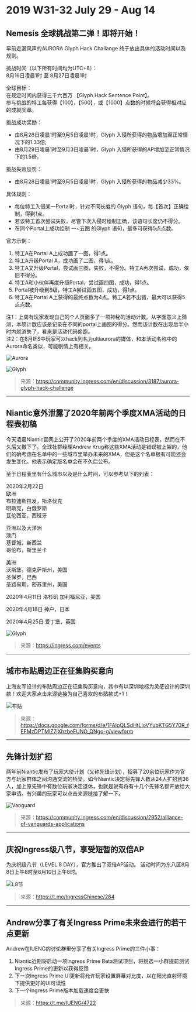# 2019 W31-32 July 29 - Aug 14

## Nemesis 全球挑战第二弹！即将开始！

早前走漏风声的AURORA Glyph Hack Challange 终于放出具体的活动时间以及规则。

挑战时间（以下所有时间均为UTC+8）：  
8月16日凌晨1时 至 8月27日凌晨1时

全球目标：  
在规定时间内获得三千六百万 【Glyph Hack Sentence Point】。  
参与挑战的特工每获得【100】，【500】，或【1000】点数的时候将会获得相对应的成就奖章。

挑战成功奖励：  

- 由8月28日凌晨1时至9月5日凌晨1时，Glyph 入侵所获得的物品增加至正常情况下的1.33倍;
- 由8月29日凌晨1时至9月3日凌晨1时，Glyph 入侵所获得的AP增加至正常情况下的1.5倍。

挑战失败惩罚：

- 由8月28日凌晨1时至9月5日凌晨1时，Glyph 入侵所获得的物品减少33%。

具体规则：

- 每位特工入侵某一Portal时，针对不同长度的 Glyph 语句，每【首次】正确绘制，得到1点。
- 若该特工首次尝试失败，尽管下次入侵时绘制正确，该语句长度仍不得分。
- 在同个Portal上成功绘制 一~五图 的Glyph 语句，最多可获得5点点数。

官方示例：

1. 特工A在Portal A上成功画了一图，得1点。
2. 特工A升级Portal A，成功画了二图，得1点。
3. 特工A又升级Portal，尝试画三图，失败，不得分。特工A再次尝试，成功，依旧不得分。
4. 特工A和小伙伴再度升级Portal，尝试画四图，成功，得1点。
5. Portal被升级到8级，特工A尝试画五图，成功，得1点。
6. 特工A在Portal A上获得的最终点数为4点。特工A若不出错，最大可以获得5点点数。

注1：上周有玩家发现自己的个人页面多了一项神秘的活动计数。从字面意义上猜测，本项计数应该是记录在不同的portal上画图的得分。然而该计数在出现后半小时内就消失了，看来是活动代码偷跑。  
注2：在8月IFS中玩家可以hack到名为ultiaurora的媒体，和本活动名称中的Aurora命名类似，可能剧情上有相关。

![Aurora](Images/aurora.jpg)

![Glyph](Images/glyph.jpg)

> 来源：<https://community.ingress.com/en/discussion/3187/aurora-glyph-hack-challenge>

---

## Niantic意外泄露了2020年前两个季度XMA活动的日程表初稿

今天凌晨Niantic官网上公开了2020年前两个季度的XMA活动日程表，然而在不久后又撤下了。全球社群经理Andrew Krug称这些XMA活动是错误被上架的，他们的确考虑在名单中的一些城市里举办未来的XMA，但是这个名单极有可能还会发生变化。他表示确定版名单会在不久后公布。

至于日程表里有什么城市以及是什么时间，可以参考以下的列表：

2020年2月22日  
欧洲  
布拉迪斯拉发，斯洛伐克  
明斯克，白俄罗斯  
瓦伦西亚，西班牙  

亚洲以及大洋洲  
澳门  
基督城，新西兰  
哥伦布，斯里兰卡  

美洲  
沃斯堡，德克萨斯州，美国  
圣保罗，巴西  
圣路易斯，密苏里州，美国  

2020年4月11日
洛杉矶 加利福尼亚，美国

2020年4月18日
神户，日本

2020年4月25日
爱丁堡，英国

![Glyph](Images/xma.jpg)

> 来源：<https://ingress.com/events>

---

## 城市布贴周边正在征集购买意向

上海友军设计的布贴周边正在征集购买意向，其中有以深圳地标为灵感设计的深圳款！欢迎大家点击来源链接为自己喜欢的布贴款式+1！

![布贴](Images/patch.jpg)

> 来源：<https://docs.google.com/forms/d/e/1FAIpQLSdHtLIoVYubKTG5Y70R_fEFMzDPTMlZ7jXhzbeFUNO_QNgo-g/viewform>

---

## 先锋计划扩招

两年前Niantic发布了玩家大使计划（又称先锋计划），招募了20余位玩家作为官方与玩家群体之间沟通交流的桥梁。如今Niantic决定将先锋人数从24人扩招到36人，加上原先锋中有数位玩家决定退休，也就是说有将有十几个先锋名额开放给大家申请。有兴趣的玩家可以点击来源链接了解一下。

![Vanguard](Images/vanguards.jpg)

> 来源：<https://community.ingress.com/en/discussion/2952/alliance-of-vanguards-applications>

---

## 庆祝Ingress级八节，享受短暂的双倍AP

为庆祝级八节（LEVEL 8 DAY），官方推出了双倍AP活动。
活动时间为东八区8月8日上午8时至8月10日上午8时。

![L8节](Images/l8.jpg)

> 来源：<https://t.me/IngressChinese/284>

---

## Andrew分享了有关Ingress Prime未来会进行的若干点更新

Andrew在IUENG的讨论群里分享了有关Ingress Prime的三件小事：

1. Niantic近期将启动一项Ingress Prime Beta测试项目，将挑选一小群提前测试Ingress Prime的更新以获得反馈
2. 下一次Ingress Prime UI更新将允许玩家设置屏幕对比度，以在阳光直射环境下提供更好的UI可读性
3. 下一个Ingress Prime版本加载速度会更快

> 来源：<https://t.me/IUENG/4722>
